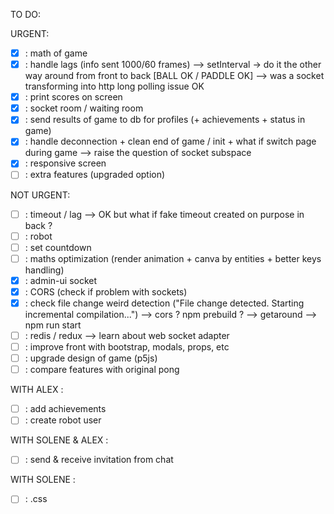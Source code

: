 TO DO:

URGENT:
- [X] : math of game
- [X] : handle lags (info sent 1000/60 frames) --> setInterval -> do it the other way around from front to back [BALL OK / PADDLE OK] --> was a socket transforming into http long polling issue OK
- [X] : print scores on screen
- [X] : socket room / waiting room
- [X] : send results of game to db for profiles (+ achievements + status in game)
- [X] : handle deconnection + clean end of game / init + what if switch page during game --> raise the question of socket subspace
- [X] : responsive screen
- [ ] : extra features (upgraded option)

NOT URGENT:
- [ ] : timeout / lag --> OK but what if fake timeout created on purpose in back ? 
- [ ] : robot
- [ ] : set countdown
- [ ] : maths optimization (render animation + canva by entities + better keys handling)
- [X] : admin-ui socket
- [X] : CORS (check if problem with sockets)
- [X] : check file change weird detection ("File change detected. Starting incremental compilation...") --> cors ? npm prebuild ? --> getaround --> npm run start
- [ ] : redis / redux --> learn about web socket adapter
- [ ] : improve front with bootstrap, modals, props, etc
- [ ] : upgrade design of game (p5js)
- [ ] : compare features with original pong

WITH ALEX :
- [ ] : add achievements
- [ ] : create robot user

WITH SOLENE & ALEX :
- [ ] : send & receive invitation from chat

WITH SOLENE :
- [ ] : .css
